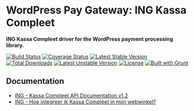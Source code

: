 # WordPress Pay Gateway: ING Kassa Compleet

**ING Kassa Compleet driver for the WordPress payment processing library.**

[![Build Status](https://travis-ci.org/wp-pay-gateways/ing-kassa-compleet.svg?branch=develop)](https://travis-ci.org/wp-pay-gateways/ing-kassa-compleet)
[![Coverage Status](https://coveralls.io/repos/wp-pay-gateways/ing-kassa-compleet/badge.png?branch=develop)](https://coveralls.io/r/wp-pay-gateways/ing-kassa-compleet?branch=develop)
[![Latest Stable Version](https://poser.pugx.org/wp-pay-gateways/ing-kassa-compleet/v/stable.svg)](https://packagist.org/packages/wp-pay-gateways/ing-kassa-compleet)
[![Total Downloads](https://poser.pugx.org/wp-pay-gateways/ing-kassa-compleet/downloads.svg)](https://packagist.org/packages/wp-pay-gateways/ing-kassa-compleet)
[![Latest Unstable Version](https://poser.pugx.org/wp-pay-gateways/ing-kassa-compleet/v/unstable.svg)](https://packagist.org/packages/wp-pay-gateways/ing-kassa-compleet)
[![License](https://poser.pugx.org/wp-pay-gateways/ing-kassa-compleet/license.svg)](https://packagist.org/packages/wp-pay-gateways/ing-kassa-compleet)
[![Built with Grunt](https://cdn.gruntjs.com/builtwith.png)](http://gruntjs.com/)


## Documentation

*	[ING - Kassa Compleet API Documentation v1.2](http://www.wp-pay.org/wp-content/uploads/2015/10/API-Documentation-Kassa-Compleet.pdf)
*	[ING - Hoe integreer ik Kassa Compleet in mijn webwinkel?](http://www.wp-pay.org/wp-content/uploads/2015/10/Integratiehandleiding-Kassa-Compleet.pdf)
